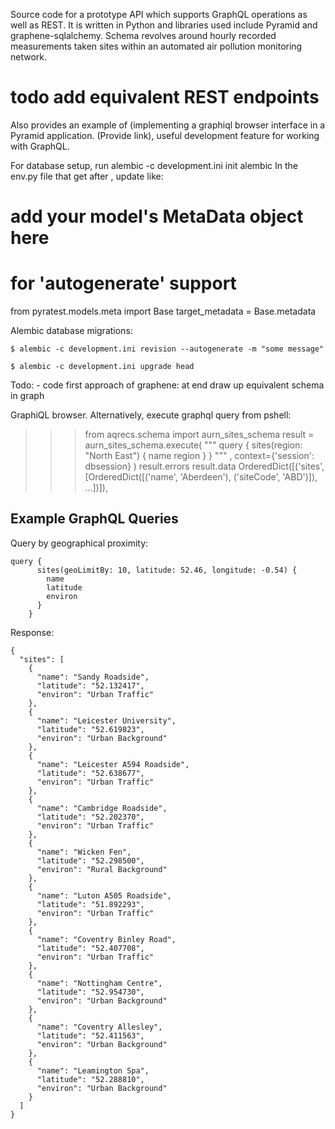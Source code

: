 
Source code for a prototype API which supports GraphQL operations as well as REST.
It is written in Python and libraries used include Pyramid and graphene-sqlalchemy.
Schema revolves around hourly recorded measurements taken sites 
within an automated air pollution monitoring network.

# todo add equivalent REST endpoints

Also provides an example of (implementing a graphiql browser interface in a Pyramid application.
(Provide link), useful development feature for working with GraphQL.

For database setup, run alembic -c development.ini init alembic
In the env.py file that get after , update like:

# add your model's MetaData object here
# for 'autogenerate' support
from pyratest.models.meta import Base
target_metadata = Base.metadata

Alembic database migrations: 

    $ alembic -c development.ini revision --autogenerate -m "some message"   
     
    $ alembic -c development.ini upgrade head

Todo: - code first approach of graphene: at end draw up equivalent schema in graph

GraphiQL browser. Alternatively, execute graphql query from pshell:

>>> from aqrecs.schema import aurn_sites_schema
>>> result = aurn_sites_schema.execute(
        """
        query {
          sites(region: "North East") {
            name
            region
          }
        }
        """
        , context={'session': dbsession}
    )
>>> result.errors
>>> result.data
OrderedDict([('sites', [OrderedDict([('name', 'Aberdeen'), ('siteCode', 'ABD')]), ...])]), 

Example GraphQL Queries
------------------------

Query by geographical proximity:

    query {
          sites(geoLimitBy: 10, latitude: 52.46, longitude: -0.54) {
            name
            latitude
            environ
          }
        }

Response:

    {
      "sites": [
        {
          "name": "Sandy Roadside",
          "latitude": "52.132417",
          "environ": "Urban Traffic"
        },
        {
          "name": "Leicester University",
          "latitude": "52.619823",
          "environ": "Urban Background"
        },
        {
          "name": "Leicester A594 Roadside",
          "latitude": "52.638677",
          "environ": "Urban Traffic"
        },
        {
          "name": "Cambridge Roadside",
          "latitude": "52.202370",
          "environ": "Urban Traffic"
        },
        {
          "name": "Wicken Fen",
          "latitude": "52.298500",
          "environ": "Rural Background"
        },
        {
          "name": "Luton A505 Roadside",
          "latitude": "51.892293",
          "environ": "Urban Traffic"
        },
        {
          "name": "Coventry Binley Road",
          "latitude": "52.407708",
          "environ": "Urban Traffic"
        },
        {
          "name": "Nottingham Centre",
          "latitude": "52.954730",
          "environ": "Urban Background"
        },
        {
          "name": "Coventry Allesley",
          "latitude": "52.411563",
          "environ": "Urban Background"
        },
        {
          "name": "Leamington Spa",
          "latitude": "52.288810",
          "environ": "Urban Background"
        }
      ]
    }